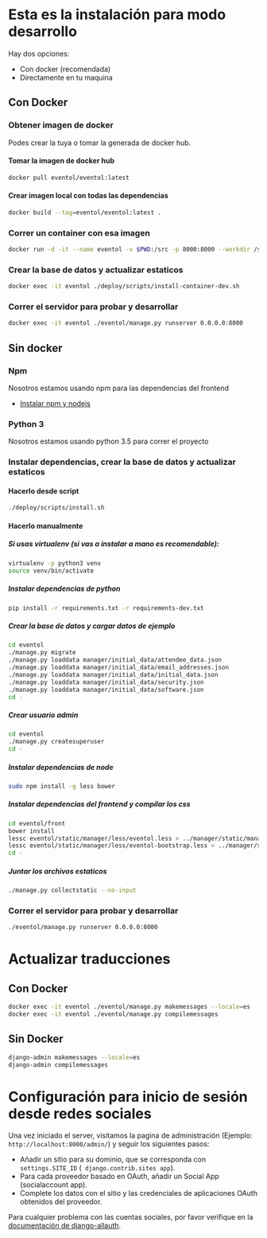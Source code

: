# Esta es la instalación para modo desarrollo
Hay dos opciones:
- Con docker (recomendada)
- Directamente en tu maquina

## Con Docker

### Obtener imagen de docker
Podes crear la tuya o tomar la generada de docker hub.

#### Tomar la imagen de docker hub
```bash
docker pull eventol/eventol:latest
```

#### Crear imagen local con todas las dependencias
```bash
docker build --tag=eventol/eventol:latest .
```

### Correr un container con esa imagen
```bash
docker run -d -it --name eventol -v $PWD:/src -p 8000:8000 --workdir /src eventol/eventol:latest bash
```

### Crear la base de datos y actualizar estaticos
```bash
docker exec -it eventol ./deploy/scripts/install-container-dev.sh
```

### Correr el servidor para probar y desarrollar
```bash
docker exec -it eventol ./eventol/manage.py runserver 0.0.0.0:8000
```

## Sin docker

### Npm
Nosotros estamos usando npm para las dependencias del frontend
* [Instalar npm y nodejs](https://github.com/joyent/node/wiki/Installing-Node.js-via-package-manager)

### Python 3
Nosotros estamos usando python 3.5 para correr el proyecto

### Instalar dependencias, crear la base de datos y actualizar estaticos

#### Hacerlo desde script
```bash
./deploy/scripts/install.sh
```

#### Hacerlo manualmente

##### Si usas virtualenv (si vas a instalar a mano es recomendable):
```bash
virtualenv -p python3 venv
source venv/bin/activate
```

##### Instalar dependencias de python
```bash
pip install -r requirements.txt -r requirements-dev.txt
```

##### Crear la base de datos y cargar datos de ejemplo
```bash
cd eventol
./manage.py migrate
./manage.py loaddata manager/initial_data/attendee_data.json
./manage.py loaddata manager/initial_data/email_addresses.json
./manage.py loaddata manager/initial_data/initial_data.json
./manage.py loaddata manager/initial_data/security.json
./manage.py loaddata manager/initial_data/software.json
cd -
```

##### Crear usuario admin
```bash
cd eventol
./manage.py createsuperuser
cd -
```

##### Instalar dependencias de node
```bash
sudo npm install -g less bower
```

##### Instalar dependencias del frontend y compilar los css
```bash
cd eventol/front
bower install
lessc eventol/static/manager/less/eventol.less > ../manager/static/manager/css/eventol.css
lessc eventol/static/manager/less/eventol-bootstrap.less > ../manager/static/manager/css/eventol-bootstrap.css
cd -
```

##### Juntar los archivos estaticos
```bash
./manage.py collectstatic --no-input
```

### Correr el servidor para probar y desarrollar
```bash
./eventol/manage.py runserver 0.0.0.0:8000
```

# Actualizar traducciones

## Con Docker
```bash
docker exec -it eventol ./eventol/manage.py makemessages --locale=es
docker exec -it eventol ./eventol/manage.py compilemessages
```

## Sin Docker
```bash
django-admin makemessages --locale=es
django-admin compilemessages
```

# Configuración para inicio de sesión desde redes sociales

Una vez iniciado el server, visitamos la pagina de administración (Ejemplo: `http://localhost:8000/admin/`) y seguir los siguientes pasos:

* Añadir un sitio para su dominio, que se corresponda con `settings.SITE_ID` (` django.contrib.sites app`).
* Para cada proveedor basado en OAuth, añadir un Social App (socialaccount app).
* Complete los datos con el sitio y las credenciales de aplicaciones OAuth obtenidos del proveedor.

Para cualquier problema con las cuentas sociales, por favor verifique en la [documentación de django-allauth](http://django-allauth.readthedocs.org).
